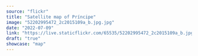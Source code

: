 ```yaml
---
source: "flickr"
title: "Satellite map of Príncipe"
image: "52202995472_2c2015109a_b.jpg.jpg"
date: "2022-07-09"
link: "https://live.staticflickr.com/65535/52202995472_2c2015109a_b.jpg"
draft: "true"
showcase: "map"
---
```

